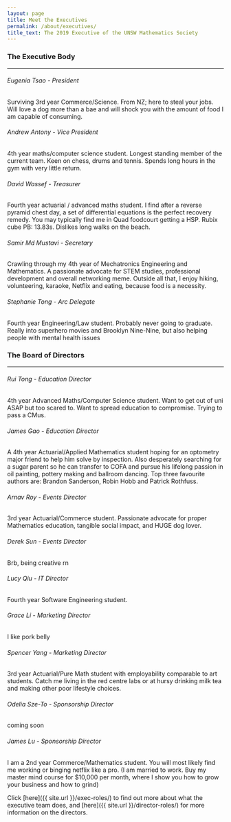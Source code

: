 ```yaml
---
layout: page
title: Meet the Executives
permalink: /about/executives/
title_text: The 2019 Executive of the UNSW Mathematics Society
---
```

<!-- TODO descriptions, formatting -->
### The Executive Body
----------------------------
###### Eugenia Tsao - President
Surviving 3rd year Commerce/Science. From NZ; here to steal your jobs. Will love a dog more than a bae and will shock you with the amount of food I am capable of consuming.

###### Andrew Antony - Vice President
4th year maths/computer science student. Longest standing member of the current team. Keen on chess, drums and tennis. Spends long hours in the gym with very little return.

###### David Wassef - Treasurer
Fourth year actuarial / advanced maths student. I find after a reverse pyramid chest day, a set of differential equations is the perfect recovery remedy. You may typically find me in Quad foodcourt getting a HSP. Rubix cube PB: 13.83s. Dislikes long walks on the beach.

###### Samir Md Mustavi - Secretary
Crawling through my 4th year of Mechatronics Engineering and Mathematics. A passionate advocate for STEM studies, professional development and overall networking meme. Outside all that, I enjoy hiking, volunteering, karaoke, Netflix and eating, because food is a necessity.

###### Stephanie Tong - Arc Delegate
Fourth year Engineering/Law student. Probably never going to graduate. Really into superhero movies and Brooklyn Nine-Nine, but also helping people with mental health issues

### The Board of Directors
----------------------
###### Rui Tong - Education Director
4th year Advanced Maths/Computer Science student. Want to get out of uni ASAP but too scared to. Want to spread education to compromise. Trying to pass a CMus.

###### James Gao - Education Director
A 4th year Actuarial/Applied Mathematics student hoping for an optometry major friend to help him solve by inspection. Also desperately searching for a sugar parent so he can transfer to COFA and pursue his lifelong passion in oil painting, pottery making and ballroom dancing. Top three favourite authors are: Brandon Sanderson, Robin Hobb and Patrick Rothfuss.

###### Arnav Roy - Events Director
3rd year Actuarial/Commerce student. Passionate advocate for proper Mathematics education, tangible social impact, and HUGE dog lover.

###### Derek Sun - Events Director
Brb, being creative rn 

###### Lucy Qiu - IT Director
Fourth year Software Engineering student. 

###### Grace Li - Marketing Director
I like pork belly 

###### Spencer Yang - Marketing Director
3rd year Actuarial/Pure Math student with employability comparable to art students. Catch me living in the red centre labs or at hursy drinking milk tea and making other poor lifestyle choices.

###### Odelia Sze-To - Sponsorship Director
coming soon

###### James Lu - Sponsorship Director
I am a 2nd year Commerce/Mathematics student. You will most likely find me working or binging netflix like a pro. (I am married to work. Buy my master mind course for $10,000 per month, where I show you how to grow your business and how to grind)


<p>
	<div class="text-center">
		<!-- <img class="img-fluid center-block" src="{{ site.images }}/mathsoc-executives.jpg"> -->
	</div>
</p>

Click [here]({{ site.url }}/exec-roles/) to find out more about what the executive team does, and [here]({{ site.url }}/director-roles/) for more information on the directors.
